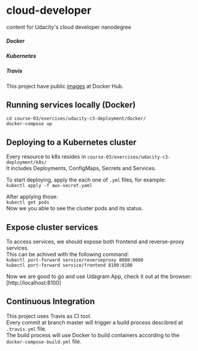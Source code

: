 # cloud-developer
content for Udacity's cloud developer nanodegree

##### Docker  
##### Kubernetes  
##### Travis

This project have public [images](https://hub.docker.com/u/reismatheus97) at Docker Hub.

## Running services locally (Docker)
`cd course-03/exercises/udacity-c3-deployment/docker/`  
`docker-compose up`  

## Deploying to a Kubernetes cluster
Every resource to k8s resides in `course-03/exercises/udacity-c3-deployment/k8s/`  
It includes Deployments, ConfigMaps, Secrets and Services.

To start deploying, apply the each one of `.yml` files, for example:   
`kubectl apply -f aws-secret.yaml`   

After applying those:  
`kubectl get pods`  
Now we you able to see the cluster pods and its status.  

## Expose cluster services
To access services, we should expose both frontend and reverse-proxy services.  
This can be achived with the following command:  
`kubectl port-forward service/reverseproxy 8080:8080`  
`kubectl port-forward service/frontend 8100:8100`  

Now we are good to go and use Udagram App, check it out at the browser:    
[http://localhost:8100]  


## Continuous Integration
This project uses Travis as CI tool.  
Every commit at branch master will trigger a build process descibred at `.travis.yml` file.  
The build process will use Docker to build containers according to the `docker-compose-build.yml` file.  


